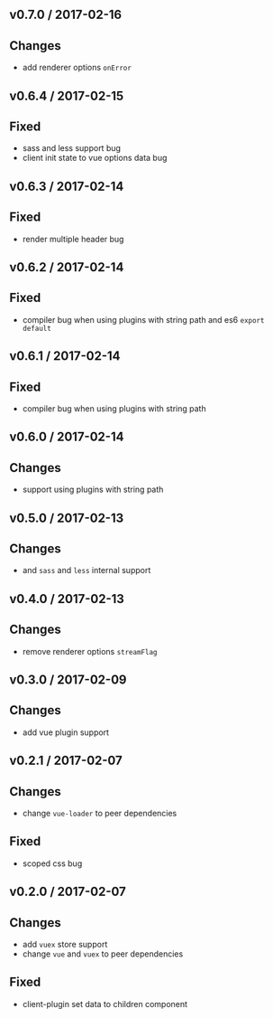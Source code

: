 v0.7.0 / 2017-02-16
---
## Changes
  * add renderer options `onError`

v0.6.4 / 2017-02-15
---
## Fixed
  * sass and less support bug
  * client init state to vue options data bug

v0.6.3 / 2017-02-14
---
## Fixed
  * render multiple header bug

v0.6.2 / 2017-02-14
---
## Fixed
  * compiler bug when using plugins with string path and es6 `export default`

v0.6.1 / 2017-02-14
---
## Fixed
  * compiler bug when using plugins with string path 

v0.6.0 / 2017-02-14
---
## Changes
  * support using plugins with string path

v0.5.0 / 2017-02-13
---
## Changes
  * and `sass` and `less` internal support

v0.4.0 / 2017-02-13
---
## Changes
  * remove renderer options `streamFlag`

v0.3.0 / 2017-02-09
---
## Changes
  * add vue plugin support
 
v0.2.1 / 2017-02-07
---
## Changes
  * change `vue-loader` to peer dependencies

## Fixed
  * scoped css bug

v0.2.0 / 2017-02-07
---
## Changes
  * add `vuex` store support
  * change `vue` and `vuex` to peer dependencies

## Fixed
  * client-plugin set data to children component